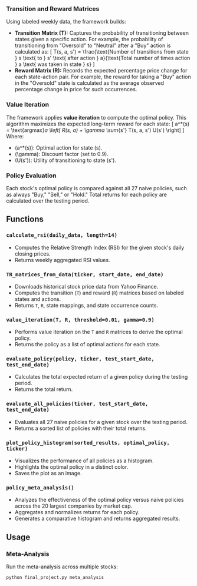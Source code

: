 ### Transition and Reward Matrices
Using labeled weekly data, the framework builds:
- **Transition Matrix (T):** Captures the probability of transitioning between states given a specific action. For example, the probability of transitioning from "Oversold" to "Neutral" after a "Buy" action is calculated as:
  \[
  T(s, a, s') = \frac{\text{Number of transitions from state } s \text{ to } s' \text{ after action } a}{\text{Total number of times action } a \text{ was taken in state } s}
  \]
- **Reward Matrix (R):** Records the expected percentage price change for each state-action pair. For example, the reward for taking a "Buy" action in the "Oversold" state is calculated as the average observed percentage change in price for such occurrences.

### Value Iteration
The framework applies **value iteration** to compute the optimal policy. This algorithm maximizes the expected long-term reward for each state:
\[
a^*(s) = \text{argmax}_a \left[ R(s, a) + \gamma \sum_{s'} T(s, a, s') U(s') \right]
\]
Where:
- \(a^*(s)\): Optimal action for state \(s\).
- \(\gamma\): Discount factor (set to 0.9).
- \(U(s')\): Utility of transitioning to state \(s'\).

### Policy Evaluation
Each stock's optimal policy is compared against all 27 naive policies, such as always "Buy," "Sell," or "Hold." Total returns for each policy are calculated over the testing period.

## Functions

### `calculate_rsi(daily_data, length=14)`
- Computes the Relative Strength Index (RSI) for the given stock's daily closing prices.
- Returns weekly aggregated RSI values.

### `TR_matrices_from_data(ticker, start_date, end_date)`
- Downloads historical stock price data from Yahoo Finance.
- Computes the transition (`T`) and reward (`R`) matrices based on labeled states and actions.
- Returns `T`, `R`, state mappings, and state occurrence counts.

### `value_iteration(T, R, threshold=0.01, gamma=0.9)`
- Performs value iteration on the `T` and `R` matrices to derive the optimal policy.
- Returns the policy as a list of optimal actions for each state.

### `evaluate_policy(policy, ticker, test_start_date, test_end_date)`
- Calculates the total expected return of a given policy during the testing period.
- Returns the total return.

### `evaluate_all_policies(ticker, test_start_date, test_end_date)`
- Evaluates all 27 naive policies for a given stock over the testing period.
- Returns a sorted list of policies with their total returns.

### `plot_policy_histogram(sorted_results, optimal_policy, ticker)`
- Visualizes the performance of all policies as a histogram.
- Highlights the optimal policy in a distinct color.
- Saves the plot as an image.

### `policy_meta_analysis()`
- Analyzes the effectiveness of the optimal policy versus naive policies across the 20 largest companies by market cap.
- Aggregates and normalizes returns for each policy.
- Generates a comparative histogram and returns aggregated results.

## Usage

### Meta-Analysis
Run the meta-analysis across multiple stocks:
```bash
python final_project.py meta_analysis
